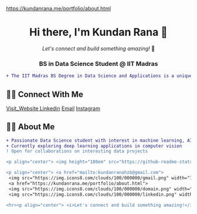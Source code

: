 <a href="https://kundanrana.me/portfolio/about.html">https://kundanrana.me/portfolio/about.html </a>
<div align="center">
  
# Hi there, I'm Kundan Rana 👋
<p align="center"> <i>Let's connect and build something amazing!</i> 🌟 </p>


<h3>BS in Data Science Student @ IIT Madras</h3>

```diff
+ The IIT Madras BS Degree in Data Science and Applications is a unique online program designed to provide students with a strong foundation in programming, statistics, machine learning, and data-driven decision-making. It is India's first online degree offered by an IIT and is structured to be flexible, allowing students from diverse backgrounds to enroll.

```
</div>

## 👨‍💻 Connect With Me
 <a href="https://kundanrana.me/portfolio/about.html">Visit_Website </a>
 <a href="https://in.linkedin.com/in/kundanrana">Linkedin</a>
 <a href="mailto:kundanranahzb@gmail.com">Email</a>
 <a href="https://www.instagram.com/kundan__rana">Instagram</a>


## 👨‍💻 About Me

```diff
+ Passionate Data Science student with interest in machine learning, AI, and data analysis
+ Currently exploring deep learning applications in computer vision
! Open for collaborations on interesting data projects

<p align="center"> <img height="180em" src="https://github-readme-stats.vercel.app/api?username=kundanhzb&show_icons=true&theme=default&hide_border=true" /> <img height="180em" src="https://github-readme-stats.vercel.app/api/top-langs/?username=kundanhzb&layout=compact&theme=default&hide_border=true" /> </p>

<p align="center"> <a href="mailto:kundanranahzb@gmail.com"> 
 <img src="https://img.icons8.com/clouds/100/000000/gmail.png" width="70" alt="Email"> </a> 
 <a href="https://kundanrana.me/portfolio/about.html">
 <img src="https://img.icons8.com/clouds/100/000000/domain.png" width="70" alt="Portfolio"> </a> <a href="https://in.linkedin.com/in/kundanrana">
 <img src="https://img.icons8.com/clouds/100/000000/linkedin.png" width="70" alt="LinkedIn"> </a> </p>

<hr><p align="center"> <i>Let's connect and build something amazing!</i> 🌟 </p> ```
